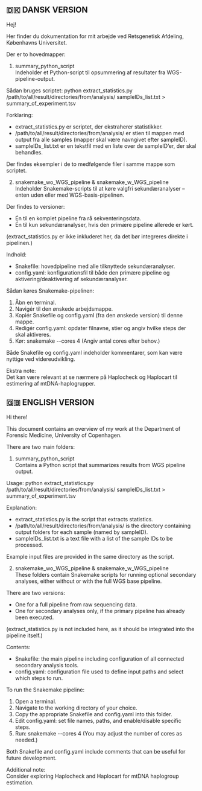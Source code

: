 
🇩🇰 DANSK VERSION
-----------------

Hej!

Her finder du dokumentation for mit arbejde ved Retsgenetisk Afdeling, Københavns Universitet.

Der er to hovedmapper:

1) summary_python_script  
Indeholder et Python-script til opsummering af resultater fra WGS-pipeline-output.

Sådan bruges scriptet:
    python extract_statistics.py /path/to/all/result/directories/from/analysis/ sampleIDs_list.txt > summary_of_experiment.tsv

Forklaring:
- extract_statistics.py er scriptet, der ekstraherer statistikker.
- /path/to/all/result/directories/from/analysis/ er stien til mappen med output fra alle samples (mapper skal være navngivet efter sampleID).
- sampleIDs_list.txt er en tekstfil med en liste over de sampleID’er, der skal behandles.

Der findes eksempler i de to medfølgende filer i samme mappe som scriptet.

2) snakemake_wo_WGS_pipeline & snakemake_w_WGS_pipeline  
Indeholder Snakemake-scripts til at køre valgfri sekundæranalyser – enten uden eller med WGS-basis-pipelinen.

Der findes to versioner:
- Én til en komplet pipeline fra rå sekventeringsdata.
- Én til kun sekundæranalyser, hvis den primære pipeline allerede er kørt.

(extract_statistics.py er ikke inkluderet her, da det bør integreres direkte i pipelinen.)

Indhold:
- Snakefile: hovedpipeline med alle tilknyttede sekundæranalyser.
- config.yaml: konfigurationsfil til både den primære pipeline og aktivering/deaktivering af sekundæranalyser.

Sådan køres Snakemake-pipelinen:
1. Åbn en terminal.
2. Navigér til den ønskede arbejdsmappe.
3. Kopiér Snakefile og config.yaml (fra den ønskede version) til denne mappe.
4. Redigér config.yaml: opdater filnavne, stier og angiv hvilke steps der skal aktiveres.
5. Kør:
    snakemake --cores 4
(Angiv antal cores efter behov.)

Både Snakefile og config.yaml indeholder kommentarer, som kan være nyttige ved videreudvikling.

Ekstra note:  
Det kan være relevant at se nærmere på Haplocheck og Haplocart til estimering af mtDNA-haplogrupper.


🇬🇧 ENGLISH VERSION
-------------------

Hi there!

This document contains an overview of my work at the Department of Forensic Medicine, University of Copenhagen.

There are two main folders:

1) summary_python_script  
Contains a Python script that summarizes results from WGS pipeline output.

Usage:
    python extract_statistics.py /path/to/all/result/directories/from/analysis/ sampleIDs_list.txt > summary_of_experiment.tsv

Explanation:
- extract_statistics.py is the script that extracts statistics.
- /path/to/all/result/directories/from/analysis/ is the directory containing output folders for each sample (named by sampleID).
- sampleIDs_list.txt is a text file with a list of the sample IDs to be processed.

Example input files are provided in the same directory as the script.

2) snakemake_wo_WGS_pipeline & snakemake_w_WGS_pipeline  
These folders contain Snakemake scripts for running optional secondary analyses, either without or with the full WGS base pipeline.

There are two versions:
- One for a full pipeline from raw sequencing data.
- One for secondary analyses only, if the primary pipeline has already been executed.

(extract_statistics.py is not included here, as it should be integrated into the pipeline itself.)

Contents:
- Snakefile: the main pipeline including configuration of all connected secondary analysis tools.
- config.yaml: configuration file used to define input paths and select which steps to run.

To run the Snakemake pipeline:
1. Open a terminal.
2. Navigate to the working directory of your choice.
3. Copy the appropriate Snakefile and config.yaml into this folder.
4. Edit config.yaml: set file names, paths, and enable/disable specific steps.
5. Run:
    snakemake --cores 4
(You may adjust the number of cores as needed.)

Both Snakefile and config.yaml include comments that can be useful for future development.

Additional note:  
Consider exploring Haplocheck and Haplocart for mtDNA haplogroup estimation.
